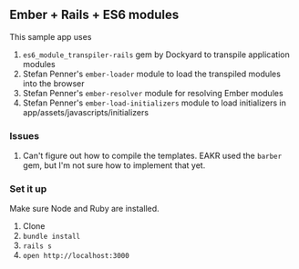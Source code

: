 ## Ember + Rails + ES6 modules

This sample app uses

1. `es6_module_transpiler-rails` gem by Dockyard to transpile application modules
1. Stefan Penner's `ember-loader` module to load the transpiled modules into the browser
1. Stefan Penner's `ember-resolver` module for resolving Ember modules
1. Stefan Penner's `ember-load-initializers` module to load initializers in app/assets/javascripts/initializers

### Issues

1. Can't figure out how to compile the templates. EAKR used the `barber` gem, but I'm not sure how to implement that yet.

### Set it up

Make sure Node and Ruby are installed.

1. Clone
1. `bundle install`
1. `rails s`
1. `open http://localhost:3000`
